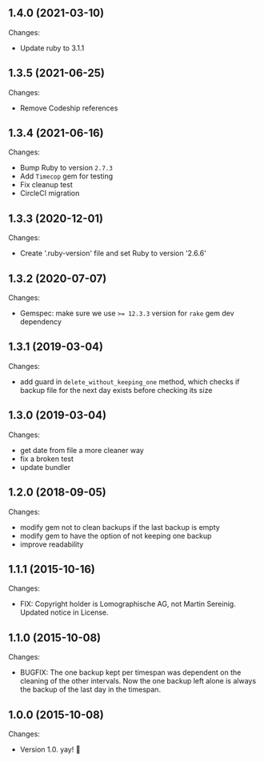 ## 1.4.0 (2021-03-10)

Changes:

- Update ruby to 3.1.1

## 1.3.5 (2021-06-25)

Changes:

- Remove Codeship references

## 1.3.4 (2021-06-16)

Changes:

- Bump Ruby to version `2.7.3`
- Add `Timecop` gem for testing
- Fix cleanup test
- CircleCI migration

## 1.3.3 (2020-12-01)

Changes:

- Create '.ruby-version' file and set Ruby to version '2.6.6'

## 1.3.2 (2020-07-07)

Changes:

- Gemspec: make sure we use `>= 12.3.3` version for `rake` gem dev dependency

## 1.3.1 (2019-03-04)

Changes:

- add guard in `delete_without_keeping_one` method, which checks if backup file for the next day exists before checking its size

## 1.3.0 (2019-03-04)

Changes:

- get date from file a more cleaner way
- fix a broken test
- update bundler

## 1.2.0 (2018-09-05)

Changes:

- modify gem not to clean backups if the last backup is empty
- modify gem to have the option of not keeping one backup
- improve readability

## 1.1.1 (2015-10-16)

Changes:

- FIX: Copyright holder is Lomographische AG, not Martin Sereinig. Updated notice in License.

## 1.1.0 (2015-10-08)

Changes:

- BUGFIX: The one backup kept per timespan was dependent on the cleaning of the other intervals. Now the one backup left alone is always the backup of the last day in the timespan.

## 1.0.0 (2015-10-08)

Changes:

- Version 1.0. yay! 🎉
